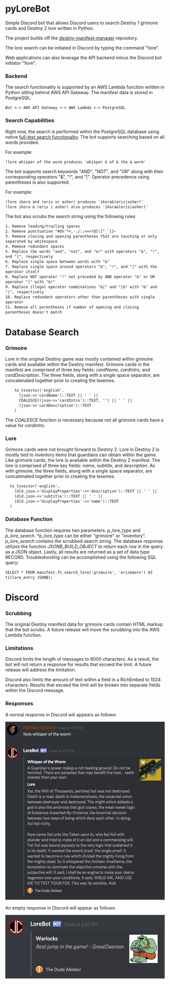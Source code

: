 # pyLoreBot
Simple Discord bot that allows Discord users to search Destiny 1 grimoire cards and Destiny 2 lore written in Python.

The project builds off the [destiny-manifest-manager](https://github.com/dad2cl3/destiny-manifest-manager) repository.

The lore search can be initiated in Discord by typing the command "!lore".

Web applications can also leverage the API backend minus the Discord bot initiator "!lore".

### Backend
The search functionality is supported by an AWS Lambda function written in Python sitting behind AWS API Gateway. The manifest data is stored in PostgreSQL.

    Bot <-> AWS API Gateway <-> AWS Lambda <-> PostgreSQL

### Search Capabilities

Right now, the search is performed within the PostgreSQL database using native [full-text search functionality](https://www.postgresql.org/docs/current/static/textsearch.html). The bot supports searching based on all words provided.

For example:

    !lore whisper of the worm produces 'whisper & of & the & worm'

The bot supports search keywords "AND", "NOT", and "OR" along with their corresponding operators "&", "!", and "|". Operator precedence using parentheses is also supported.

For example:

    !lore ikora and (eris or asher) produces 'ikora&(eris|asher)'
    !lore ikora & (eris | asher) also produces 'ikora&(eris|asher)'

The bot also scrubs the search string using the following rules

    1. Remove leading/trailing spaces
    2. Remove punctuation "#$%'*+,-./:;<=>?@[\]^_`{}~
    3. Remove closing and opening parentheses that are touching or only separated by whitespace
    4. Remove redundant spaces
    5. Replace the words "and", "not", and "or" with operators "&", "!", and "|", respectively
    6. Replace single space between words with "&"
    7. Replace single space around operators "&", "!", and "|" with the operator itself
    8. Replace NOT operator "!" not preceded by AND operator "&" or OR operator "|" with "&!"
    9. Replace illegal operator combinations "&|" and "|&" with "&" and "|", respectively
    10. Replace redundant operators other than parentheses with single operator
    11. Remove all parentheses if number of opening and closing parentheses doesn't match

# Database Search
### Grimoire
Lore in the original Destiny game was mostly contained within grimoire cards and available within the Destiny manifest. Grimoire cards in the manifest are comprised of three key fields: *cardName*, *cardIntro*, and *cardDescription*. The three fields, along with a single space separator, are concatenated together prior to creating the lexemes.

```postgresql
    to_tsvector('english',
	  (json->>'cardName')::TEXT || ' ' ||
	  COALESCE((json->>'cardIntro')::TEXT, '') || ' ' ||
	  (json->>'cardDescription')::TEXT
	)
```

The *COALESCE* function is necessary because not all grimoire cards have a value for *cardIntro*.

### Lore
Grimoire cards were not brought forward to Destiny 2. Lore in Destiny 2 is mostly tied to inventory items that guardians can obtain within the game. Like grimoire cards, the lore is available within the Destiny 2 manifest. The lore is comprised of three key fields: *name*, *subtitle*, and *description*. As with grimoire, the three fields, along with a single space separator, are concatenated together prior to creating the lexemes.

```postgresql
  to_tsvector('english',
    (dld.json->'displayProperties'->>'description')::TEXT || ' ' ||
    (dld.json->>'subtitle')::TEXT || ' ' ||
    (dld.json->'displayProperties'->>'name')::TEXT
  )
```

### Database Function
The database function requires two parameters: *p_lore_type* and *p_lore_search*. *p_lore_type can be either "grimoire" or "inventory". *p_lore_search* contains the scrubbed search string. The database response utilizes the function *JSONB_BUILD_OBJECT* to return each row in the query as a JSON object. Lastly, all results are returned as a set of data type RECORD. Troubleshooting can be accomplished using the following SQL query:

```postgresql
SELECT * FROM manifest.fn_search_lore('grimoire', 'eris&morn') AS t1(lore_entry JSONB);
```

# Discord
### Scrubbing
The original Destiny manifest data for grimoire cards contain HTML markup that the bot scrubs. A future release will move the scrubbing into the AWS Lambda function.
### Limitations

Discord limits the length of messages to 6000 characters. As a result, the bot will not return a response for results that exceed the limit. A future release will address the limitation.

Discord also limits the amount of text within a field in a RichEmbed to 1024 characters. Results that exceed the limit will be broken into separate fields within the Discord message. 

### Responses

A normal response in Discord will appears as follows:

![alt text](https://github.com/dad2cl3/pyLoreBot/blob/master/doc/normalresponse.png "Normal Response")

An empty response in Discord will appear as follows:

![alt text](https://github.com/dad2cl3/pyLoreBot/blob/master/doc/emptyresponse.png "Empty Response")

